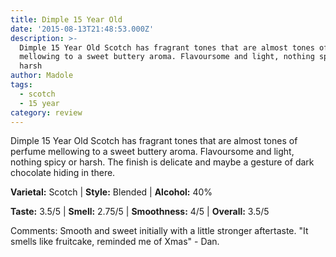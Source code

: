 ```yaml
---
title: Dimple 15 Year Old
date: '2015-08-13T21:48:53.000Z'
description: >-
  Dimple 15 Year Old Scotch has fragrant tones that are almost tones of perfume
  mellowing to a sweet buttery aroma. Flavoursome and light, nothing spicy or
  harsh
author: Madole
tags:
  - scotch
  - 15 year
category: review
---
```


Dimple 15 Year Old Scotch has fragrant tones that are almost tones of perfume mellowing to a sweet buttery aroma. Flavoursome and light, nothing spicy or harsh. The finish is delicate and maybe a gesture of dark chocolate hiding in there.

**Varietal:** Scotch | **Style:** Blended | **Alcohol:** 40%

**Taste:** 3.5/5 | **Smell:** 2.75/5 | **Smoothness:** 4/5 |
**Overall:** 3.5/5

Comments: Smooth and sweet initially with a little stronger aftertaste.
"It smells like fruitcake, reminded me of Xmas" - Dan.

